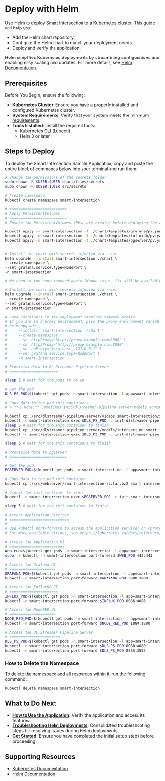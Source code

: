 # Deploy with Helm

Use Helm to deploy Smart Intersection to a Kubernetes cluster. This guide will help you:
- Add the Helm chart repository.
- Configure the Helm chart to match your deployment needs.
- Deploy and verify the application.

Helm simplifies Kubernetes deployments by streamlining configurations and enabling easy scaling and updates. For more details, see [Helm Documentation](https://helm.sh/docs/).


## Prerequisites

Before You Begin, ensure the following:

- **Kubernetes Cluster**: Ensure you have a properly installed and configured Kubernetes cluster.
- **System Requirements**: Verify that your system meets the [minimum requirements](./system-requirements.md).
- **Tools Installed**: Install the required tools:
    - Kubernetes CLI (kubectl)
    - Helm 3 or later

## Steps to Deploy

To deploy the Smart Intersection Sample Application, copy and paste the entire block of commands below into your terminal and run them:

  ```bash
# change the permissions of the secrets folder
sudo chown -R $USER:$USER chart/files/secrets
sudo chown -R $USER:$USER src/secrets

# Create namespace
kubectl create namespace smart-intersection

# ==========================
# Apply PersistentVolumes
# ==========================
# Ensure the PersistentVolumes (PVs) are created before deploying the application.

kubectl apply -n smart-intersection -f ./chart/templates/grafana/pv.yaml  # PV for Grafana
kubectl apply -n smart-intersection -f ./chart/templates/influxdb/pv.yaml  # PV for InfluxDB
kubectl apply -n smart-intersection -f ./chart/templates/pgserver/pv.yaml  # PV for pgserver


# Install the chart with secrets injected via --set
helm upgrade --install smart-intersection ./chart \
  --create-namespace \
  --set grafana.service.type=NodePort \
  -n smart-intersection

# We need to run same command again (Known issue, fix will be available soon)

# Install the chart with secrets injected via --set
helm upgrade --install smart-intersection ./chart \
  --create-namespace \
  --set grafana.service.type=NodePort \
  -n smart-intersection

# Some containers in the deployment requires network access.
# If you are in a proxy environment, pass the proxy environment variables as follows:
# helm upgrade \
#     --install  smart-intersection ./chart \
#     --create-namespace \
#     --set httpProxy="http://proxy.example.com:8080" \
#     --set httpsProxy="http://proxy.example.com:8080" \
#     --set noProxy="localhost\,127.0.0.1" \
#     --set grafana.service.type=NodePort \
#     -n smart-intersection

# Provision data to DL Streamer Pipeline Server
# ======================

sleep 5 # Wait for the pods to be up

# Get the pod
DLS_PS_POD=$(kubectl get pods -n smart-intersection -l app=smart-intersection-dlstreamer-pipeline-server -o jsonpath="{.items[0].metadata.name}")

# Copy data to the pod init containers
# > **⚠️ Note:** Sometimes init-dlstreamer-pipeline-server-models container gets created first and then init-dlstreamer-pipeline-server-videos. In that case, the order of copying data to the pod should be reversed.

kubectl cp ./src/dlstreamer-pipeline-server/videos smart-intersection/${DLS_PS_POD}:/data/ -c init-dlstreamer-pipeline-server-videos
kubectl -n smart-intersection exec $DLS_PS_POD -c init-dlstreamer-pipeline-server-videos -- touch /data/videos/.done
sleep 5 # Wait for the init container to finish
kubectl cp ./src/dlstreamer-pipeline-server/models/intersection smart-intersection/${DLS_PS_POD}:/data/models -c init-dlstreamer-pipeline-server-models
kubectl -n smart-intersection exec $DLS_PS_POD -c init-dlstreamer-pipeline-server-models -- touch /data/models/.done

sleep 5 # Wait for the init containers to finish

# Provision data to pgserver
# ==========================

# Get the pod
PGSERVER_POD=$(kubectl get pods -n smart-intersection -l app=smart-intersection-pgserver -o jsonpath="{.items[0].metadata.name}")

# Copy data to the pod init container
kubectl cp ./src/webserver/smart-intersection-ri.tar.bz2 smart-intersection/${PGSERVER_POD}:/data/ -c init-smart-intersection-ri

# Signal the init container to start
kubectl -n smart-intersection exec $PGSERVER_POD -c init-smart-intersection-ri -- touch /data/.done

sleep 5 # Wait for the init container to finish

# Access Application Services
# ===========================
#
# Use kubectl port-forward to access the application services on <protocol>://localhost:<service-port>
# For more available options, see https://kubernetes.io/docs/reference/kubectl/generated/kubectl_port-forward/#options

# Access the Application UI
# =========================
WEB_POD=$(kubectl get pods -n smart-intersection -l app=smart-intersection-web -o jsonpath="{.items[0].metadata.name}")
sudo -E kubectl -n smart-intersection port-forward $WEB_POD 443:443

# Access the Grafana UI
# =====================
GRAFANA_POD=$(kubectl get pods -n smart-intersection -l app=smart-intersection-grafana -o jsonpath="{.items[0].metadata.name}")
kubectl -n smart-intersection port-forward $GRAFANA_POD 3000:3000

# Access the InfluxDB UI
# ======================
INFLUX_POD=$(kubectl get pods -n smart-intersection -l app=smart-intersection-influxdb -o jsonpath="{.items[0].metadata.name}")
kubectl -n smart-intersection port-forward $INFLUX_POD 8086:8086

# Access the NodeRED UI
# =====================
NODE_RED_POD=$(kubectl get pods -n smart-intersection -l app=smart-intersection-nodered -o jsonpath="{.items[0].metadata.name}")
kubectl -n smart-intersection port-forward $NODE_RED_POD 1880:1880

# Access the DL Streamer Pipeline Server
# =======================
DLS_PS_POD=$(kubectl get pods -n smart-intersection -l app=smart-intersection-dlstreamer-pipeline-server -o jsonpath="{.items[0].metadata.name}")
kubectl -n smart-intersection port-forward $DLS_PS_POD 8080:8080
kubectl -n smart-intersection port-forward $DLS_PS_POD 8555:8555
  ```

### How to Delete the Namespace
To delete the namespace and all resources within it, run the following command:

```bash
kubectl delete namespace smart-intersection
```

## What to Do Next

- **[How to Use the Application](./how-to-use-application.md)**: Verify the application and access its features.
- **[Troubleshooting Helm Deployments](./support.md#troubleshooting-helm-deployments)**: Consolidated troubleshooting steps for resolving issues during Helm deployments.
- **[Get Started](./get-started.md)**: Ensure you have completed the initial setup steps before proceeding.

## Supporting Resources

- [Kubernetes Documentation](https://kubernetes.io/docs/home/)
- [Helm Documentation](https://helm.sh/docs/)
